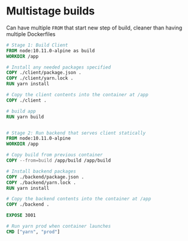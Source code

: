 # Multistage builds

Can have multiple `FROM` that start new step of build, cleaner than having multiple Dockerfiles

```dockerfile
# Stage 1: Build Client
FROM node:10.11.0-alpine as build
WORKDIR /app

# Install any needed packages specified
COPY ./client/package.json .
COPY ./client/yarn.lock .
RUN yarn install

# Copy the client contents into the container at /app
COPY ./client .

# build app
RUN yarn build


# Stage 2: Run backend that serves client statically
FROM node:10.11.0-alpine
WORKDIR /app

# Copy build from previous container
COPY --from=build /app/build /app/build

# Install backend packages
COPY ./backend/package.json .
COPY ./backend/yarn.lock .
RUN yarn install

# Copy the backend contents into the container at /app
COPY ./backend .

EXPOSE 3001

# Run yarn prod when container launches
CMD ["yarn", "prod"]
```

